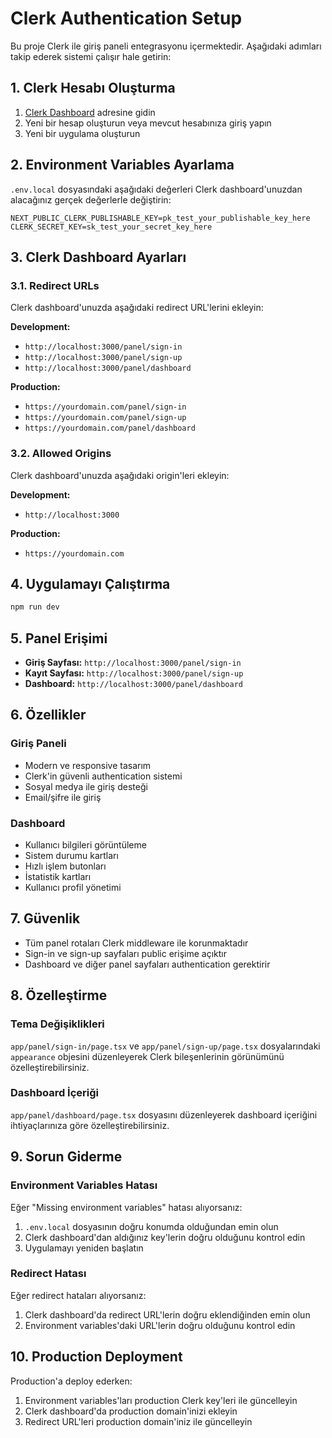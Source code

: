 # Clerk Authentication Setup

Bu proje Clerk ile giriş paneli entegrasyonu içermektedir. Aşağıdaki adımları takip ederek sistemi çalışır hale getirin:

## 1. Clerk Hesabı Oluşturma

1. [Clerk Dashboard](https://dashboard.clerk.com/) adresine gidin
2. Yeni bir hesap oluşturun veya mevcut hesabınıza giriş yapın
3. Yeni bir uygulama oluşturun

## 2. Environment Variables Ayarlama

`.env.local` dosyasındaki aşağıdaki değerleri Clerk dashboard'unuzdan alacağınız gerçek değerlerle değiştirin:

```env
NEXT_PUBLIC_CLERK_PUBLISHABLE_KEY=pk_test_your_publishable_key_here
CLERK_SECRET_KEY=sk_test_your_secret_key_here
```

## 3. Clerk Dashboard Ayarları

### 3.1. Redirect URLs
Clerk dashboard'unuzda aşağıdaki redirect URL'lerini ekleyin:

**Development:**
- `http://localhost:3000/panel/sign-in`
- `http://localhost:3000/panel/sign-up`
- `http://localhost:3000/panel/dashboard`

**Production:**
- `https://yourdomain.com/panel/sign-in`
- `https://yourdomain.com/panel/sign-up`
- `https://yourdomain.com/panel/dashboard`

### 3.2. Allowed Origins
Clerk dashboard'unuzda aşağıdaki origin'leri ekleyin:

**Development:**
- `http://localhost:3000`

**Production:**
- `https://yourdomain.com`

## 4. Uygulamayı Çalıştırma

```bash
npm run dev
```

## 5. Panel Erişimi

- **Giriş Sayfası:** `http://localhost:3000/panel/sign-in`
- **Kayıt Sayfası:** `http://localhost:3000/panel/sign-up`
- **Dashboard:** `http://localhost:3000/panel/dashboard`

## 6. Özellikler

### Giriş Paneli
- Modern ve responsive tasarım
- Clerk'in güvenli authentication sistemi
- Sosyal medya ile giriş desteği
- Email/şifre ile giriş

### Dashboard
- Kullanıcı bilgileri görüntüleme
- Sistem durumu kartları
- Hızlı işlem butonları
- İstatistik kartları
- Kullanıcı profil yönetimi

## 7. Güvenlik

- Tüm panel rotaları Clerk middleware ile korunmaktadır
- Sign-in ve sign-up sayfaları public erişime açıktır
- Dashboard ve diğer panel sayfaları authentication gerektirir

## 8. Özelleştirme

### Tema Değişiklikleri
`app/panel/sign-in/page.tsx` ve `app/panel/sign-up/page.tsx` dosyalarındaki `appearance` objesini düzenleyerek Clerk bileşenlerinin görünümünü özelleştirebilirsiniz.

### Dashboard İçeriği
`app/panel/dashboard/page.tsx` dosyasını düzenleyerek dashboard içeriğini ihtiyaçlarınıza göre özelleştirebilirsiniz.

## 9. Sorun Giderme

### Environment Variables Hatası
Eğer "Missing environment variables" hatası alıyorsanız:
1. `.env.local` dosyasının doğru konumda olduğundan emin olun
2. Clerk dashboard'dan aldığınız key'lerin doğru olduğunu kontrol edin
3. Uygulamayı yeniden başlatın

### Redirect Hatası
Eğer redirect hataları alıyorsanız:
1. Clerk dashboard'da redirect URL'lerin doğru eklendiğinden emin olun
2. Environment variables'daki URL'lerin doğru olduğunu kontrol edin

## 10. Production Deployment

Production'a deploy ederken:
1. Environment variables'ları production Clerk key'leri ile güncelleyin
2. Clerk dashboard'da production domain'inizi ekleyin
3. Redirect URL'leri production domain'iniz ile güncelleyin